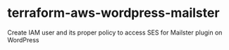 # terraform-aws-wordpress-mailster
Create IAM user and its proper policy to access SES for Mailster plugin on WordPress
